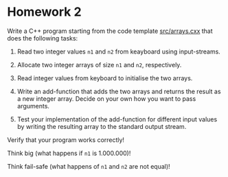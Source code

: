 Homework 2
==========

Write a C++ program starting from the code template
[src/arrays.cxx](src/arrays.cxx) that does the following tasks:

1.  Read two integer values `n1` and `n2` from keayboard using
    input-streams.

2.  Allocate two integer arrays of size `n1` and `n2`, respectively.

3.  Read integer values from keyboard to initialise the two arrays.

4.  Write an add-function that adds the two arrays and returns the
    result as a new integer array. Decide on your own how you want to
    pass arguments.

5.  Test your implementation of the add-function for different input
    values by writing the resulting array to the standard output
    stream.

Verify that your program works correctly!

Think big (what happens if `n1` is 1.000.000)!

Think fail-safe (what happens of `n1` and `n2` are not equal)!
